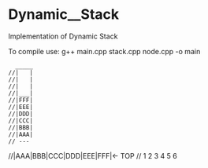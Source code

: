 # Dynamic__Stack
Implementation of Dynamic Stack

To compile use:
g++ main.cpp stack.cpp node.cpp -o main

	  _____	
	//|   |
    //|   |
    //|   |
    //|___|
    //|FFF|
    //|EEE|
    //|DDD|
    //|CCC|
    //|BBB|
    //|AAA|
    // ---
//|AAA|BBB|CCC|DDD|EEE|FFF|<- TOP
//  1   2   3   4   5   6
